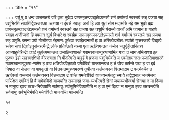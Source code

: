 +++
title = "११"

+++
पर्यू षु प्र धन्व वाजसतये परि वृत्रा भूर्ब्रह्म
प्राणममृतम्प्रपद्यतेऽयमसौ
शर्म वर्माभयं स्वस्तये सह प्रजया सह पशुभिरणि सक्षणिर्द्विषस्तरध्या ऋणया
न ईयसे स्वाहा अनो हि त्वा सुतं सोम मदामसि महे सम भुवो ब्रह्म
प्राणममृतम्प्रपद्यतेऽयमसौ शर्म वर्माभयं स्वस्तये सह
प्रजया सह पशुभि र्यराज्ये वाजाँ अभि पवमान प्र गाहशे स्वाहा अजीजनो हि
पवमान सूर्यं विधारे श स्वर्ब्रह्म प्राणममृतम्प्रपद्यतेऽयमसौ शर्म
वर्माभयं स्वस्तये सह प्रजया सह पशुभिः क्मना पयो गोजीरया रंहमाणः
पुरंध्या स्वाहेत्यनार्तो ह वा अरिष्टोऽजीतः सर्वातो गुप्तस्त्रय्यै
विद्यायै रूपेण सर्वा दिशोऽनुसंचरत्यैन्द्रे लोके प्रतिष्ठितो
यस्मा एता ऋत्विगन्ततः कंसेन चतुर्गृहीतास्तिस्र आज्याहुतीरैन्द्रीः प्रपदं जुहोत्यथान्ततः प्रजातिमाशास्ते गवामश्वानाम्पुरुषाणामिह गावः
प्र जायध्वमिहाश्वा इह पूरुषाः इहो सहस्रदक्षिणो वीरस्त्राता नि षीदत्विति
बाहुर्ह वै प्रजया पशुभिर्भवति य एवमेतामन्ततः प्रजातिमाशास्ते
गवामश्वानाम्पुरुषा-णामेष ह वाव क्षत्रियोऽविकृष्टो
यमेवंविदो याजयन्त्यथ ह तं व्येव कर्षन्ते यथा ह वा इदं निषादा वा
सेलगा वा पापकृतो वा वित्तवन्तम्पुरुषमरण्ये गृथीत्वा कर्तमन्वस्य
वित्तमादाय द्र वन्त्येवमेव त ऋत्विजो यजमानं कर्तमन्वस्य वित्तमादाय
द्र वन्ति यमनेवंविदो याजयन्त्येतद्ध स्म वै तद्विद्वानाह जनमेजयः
पारिक्षित एवंविदं हि वै मामेवंविदो याजयन्ति तस्मादहं
जया-म्यभीत्वरीं सेनां जयाम्यभीत्वर्या सेनया न मा दिव्या न मानुष्य
इषव ऋछ-नियेष्यामि सर्वमायुः सर्वभूमिर्भविष्यामीति न ह वा एनं
दिव्या न मानुष्य इषव ऋछन्त्येति सर्वमायुः सर्वभूमिर्भवति
यमेवंविदो याजयन्ति याजयन्ति 

११


   
२

 